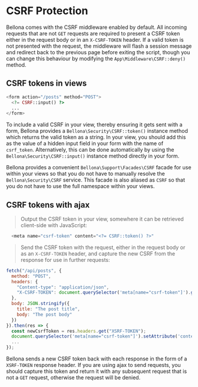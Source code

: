 # CSRF Protection

Bellona comes with the CSRF middleware enabled by default. All incoming requests that are not `GET` requests are required to present a CSRF token either in the request body or in an `X-CSRF-TOKEN` header. If a valid token is not presented with the request, the middleware will flash a session message and redirect back to the previous page before exiting the script, though you can change this behaviour by modifying the `App\Middleware\CSRF::deny()` method.

## CSRF tokens in views

```php
<form action="/posts" method="POST">
  <?= CSRF::input() ?>
  ...
</form>
```

To include a valid CSRF in your view, thereby ensuring it gets sent with a form, Bellona provides a `Bellona\Security\CSRF::token()` instance method which returns the valid token as a string. In your view, you should add this as the value of a hidden input field in your form with the name of `csrf_token`. Alternatively, this can be done automatically by using the `Bellona\Security\CSRF::input()` instance method directly in your form.

<aside class="notice">
  Bellona provides a convenient <code>Bellona\Support\Facades\CSRF</code> facade for use within your views so that you do not have to manually resolve the <code>Bellona\Security\CSRF</code> service. This facade is also aliased as <code>CSRF</code> so that you do not have to use the full namespace within your views.
</aside>

## CSRF tokens with ajax

> Output the CSRF token in your view, somewhere it can be retrieved client-side with JavaScript:

```php
  <meta name="csrf-token" content="<?= CSRF::token() ?>"
```

> Send the CSRF token with the request, either in the request body or as an `X-CSRF-TOKEN` header, and capture the new CSRF from the response for use in further requests:

```javascript
fetch("/api/posts", {
  method: "POST",
  headers: {
    "Content-type": "application/json",
    "X-CSRF-TOKEN": document.querySelector('meta[name="csrf-token"]').getAttribute('content');
  },
  body: JSON.stringify({
    title: "The post title",
    body: "The post body"
  })
}).then(res => {
  const newCsrfToken = res.headers.get("XSRF-TOKEN");
  document.querySelector('meta[name="csrf-token"]').setAttribute('content', newCsrfToken);
  ...
});
```

Bellona sends a new CSRF token back with each response in the form of a `XSRF-TOKEN` response header. If you are using ajax to send requests, you should capture this token and return it with any subsequent request that is not a `GET` request, otherwise the request will be denied.
